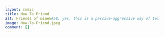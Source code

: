 ```yaml
---
layout: comic
title: How To Friend
alt: Friends of mine&#58; yes, this is a passive-aggressive way of telling you you&#039;re doing it wrong.
image: How-To-Friend.jpeg
comment: []
---
```

